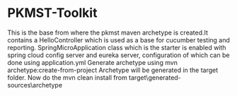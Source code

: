 # PKMST-Toolkit
This is the base from where the pkmst maven archetype is created.It contains a HelloController which is used as a base for cucumber testing and reporting.
SpringMicroApplication class which is the starter is enabled with spring cloud config server and eureka server, configuration of which can be done using
application.yml
Generate archetype using mvn archetype:create-from-project
Archetype will be generated in the target folder.
Now do the mvn clean install from target\generated-sources\archetype